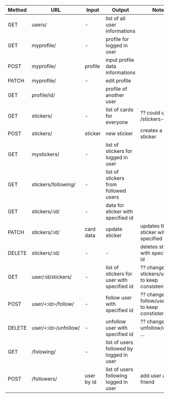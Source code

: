 | Method | URL                  | Input      | Output                                      | Notes                                            |
| ------ | -------------------- | ---------- | ------------------------------------------- | ------------------------------------------------ |
| GET    | users/               | -          | list of all user informations               |                                                  |
| GET    | myprofile/           | -          | profile for logged in user                  |                                                  |
| POST   | myprofile/           | profile    | input profile data informations             |                                                  |
| PATCH  | myprofile/           | -          | edit profile                                |                                                  |
| GET    | profile/id/          |            | profile of another user                     |                                                  |
| GET    | stickers/            | -          | list of cards for everyone                  | ?? could use /stickers-all                       |
| POST   | stickers/            | sticker    | new sticker                                 | creates a sticker                                |
| GET    | mystickers/          | -          | list of stickers for logged in user         |                                                  |
| GET    | stickers/following/  | -          | list of stickers from followed users        |                                                  |
| GET    | stickers/:id/        | -          | data for sticker with specified id          |                                                  |
| PATCH  | stickers/:id/        | card data  | update sticker                              | updates the sticker with specified id            |
| DELETE | stickers/:id/        | -          | -                                           | deletes sticker with specified id                |
| GET    | user/:id/stickers/   | -          | list of stickers for user with specified id | ?? change to stickers/user/id to keep consistent |
| POST   | user/<:id>/follow/   | -          | follow user with specified id               | ?? change to follow/user/id to keep constistent  |
| DELETE | user/<:id>/unfollow/ | -          | unfollow user with specified id             | ?? change to unfollow/user/id ...                |
| GET    | /folowing/           | -          | list of users followed by logged in user    |                                                  |
| POST   | /followers/          | user by id | list of users following logged in user      | add user as a friend                             |
